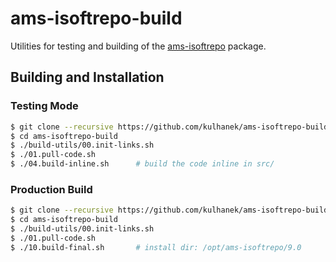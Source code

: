 # ams-isoftrepo-build
Utilities for testing and building of the [ams-isoftrepo](https://github.com/kulhanek/ams-isoftrepo) package.

## Building and Installation

### Testing Mode
```bash
$ git clone --recursive https://github.com/kulhanek/ams-isoftrepo-build.git
$ cd ams-isoftrepo-build
$ ./build-utils/00.init-links.sh
$ ./01.pull-code.sh
$ ./04.build-inline.sh      # build the code inline in src/
```

### Production Build
```bash
$ git clone --recursive https://github.com/kulhanek/ams-isoftrepo-build.git
$ cd ams-isoftrepo-build
$ ./build-utils/00.init-links.sh
$ ./01.pull-code.sh
$ ./10.build-final.sh       # install dir: /opt/ams-isoftrepo/9.0
```




